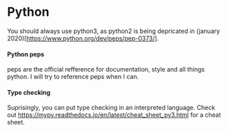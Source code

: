 # Python

You should always use python3, as python2 is being depricated in (january 2020)[https://www.python.org/dev/peps/pep-0373/].

#### Python peps

peps are the official refference for documentation, style and all things python. I will try to reference peps when I can. 

#### Type checking 

Suprisingly, you can put type checking in an interpreted language. Check out https://mypy.readthedocs.io/en/latest/cheat_sheet_py3.html for a cheat sheet.


